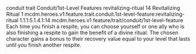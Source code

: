 <ability>
  <metadata>
    <class>conduit</class>
    <feature_type>trait</feature_type>
    <file_dpath>Conduit/1st-Level Features</file_dpath>
    <item_id>revitalizing-ritual</item_id>
    <item_index>14</item_index>
    <item_name>Revitalizing Ritual</item_name>
    <level>1</level>
    <scc>mcdm.heroes.v1:feature.trait.conduit.1st-level-feature:revitalizing-ritual</scc>
    <scdc>1.1.1:5.1.4.1:14</scdc>
    <source>mcdm.heroes.v1</source>
    <type>feature/trait/conduit/1st-level-feature</type>
  </metadata>
  <effects>
    <effect type="mundane">Each time you finish a respite, you can choose yourself or one ally who is also finishing a respite to gain the benefit of a divine ritual. The chosen character gains a bonus to their recovery value equal to your level that lasts until you finish another respite.</effect>
  </effects>
</ability>
